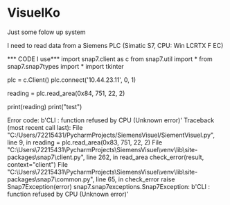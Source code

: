 # VisuelKo
Just some folow up system

I need to read data from a Siemens PLC (Simatic S7, CPU: Win LCRTX F EC)


*** CODE I use***
import snap7.client as c
from snap7.util import *
from snap7.snap7types import *
import tkinter

plc = c.Client()
plc.connect('10.44.23.11', 0, 1)

reading = plc.read_area(0x84, 751, 22, 2)

print(reading)
print("test")



Error code:
b'CLI : function refused by CPU (Unknown error)'
Traceback (most recent call last):
  File "C:/Users/72215431/PycharmProjects/SiemensVisuel/SiementVisuel.py", line 9, in <module>
    reading = plc.read_area(0x83, 751, 22, 2)
  File "C:\Users\72215431\PycharmProjects\SiemensVisuel\venv\lib\site-packages\snap7\client.py", line 262, in read_area
    check_error(result, context="client")
  File "C:\Users\72215431\PycharmProjects\SiemensVisuel\venv\lib\site-packages\snap7\common.py", line 65, in check_error
    raise Snap7Exception(error)
snap7.snap7exceptions.Snap7Exception: b'CLI : function refused by CPU (Unknown error)'
